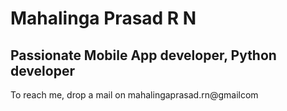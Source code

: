 # Mahalinga Prasad R N
## Passionate Mobile App developer, Python developer
To reach me, drop a mail on mahalingaprasad.rn@gmailcom

